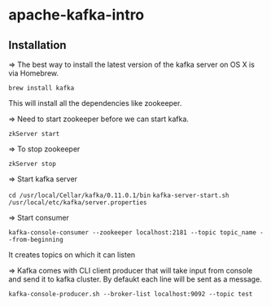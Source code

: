 # apache-kafka-intro

## Installation

=> The best way to install the latest version of the kafka server on OS X is via Homebrew.

`brew install kafka`

This will install all the dependencies like zookeeper.

=> Need to start zookeeper before we can start kafka.

`zkServer start`

=> To stop zookeeper

`zkServer stop`

=> Start kafka server

`cd /usr/local/Cellar/kafka/0.11.0.1/bin`
`kafka-server-start.sh /usr/local/etc/kafka/server.properties`

=> Start consumer 

`kafka-console-consumer --zookeeper localhost:2181 --topic topic_name --from-beginning `

It creates topics on which it can listen 

=> Kafka comes with CLI client producer that will take input from console and send 
   it to kafka cluster. By defaukt each line will be sent as a message.

`kafka-console-producer.sh --broker-list localhost:9092 --topic test`

